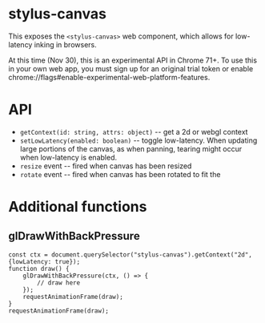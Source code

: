 # stylus-canvas

This exposes the `<stylus-canvas>` web component, which allows for low-latency inking in browsers.

At this time (Nov 30), this is an experimental API in Chrome 71+. To use this in your own web app, you must sign up for an original trial token or enable chrome://flags#enable-experimental-web-platform-features.

# API

* `getContext(id: string, attrs: object)` -- get a 2d or webgl context
* `setLowLatency(enabled: boolean)` -- toggle low-latency. When updating large portions of the canvas, as when panning, tearing might occur when low-latency is enabled.
* `resize` event -- fired when canvas has been resized
* `rotate` event -- fired when canvas has been rotated to fit the 

# Additional functions

## glDrawWithBackPressure

    const ctx = document.querySelector("stylus-canvas").getContext("2d", {lowLatency: true});
    function draw() {
        glDrawWithBackPressure(ctx, () => {
            // draw here
        });
        requestAnimationFrame(draw);
    }
    requestAnimationFrame(draw);